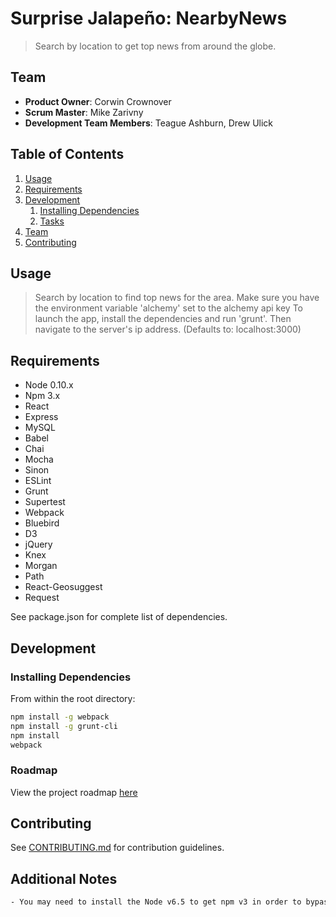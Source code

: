 # Surprise Jalapeño: NearbyNews

> Search by location to get top news from around the globe.

## Team

  - __Product Owner__: Corwin Crownover
  - __Scrum Master__: Mike Zarivny
  - __Development Team Members__: Teague Ashburn, Drew Ulick

## Table of Contents

1. [Usage](#Usage)
1. [Requirements](#requirements)
1. [Development](#development)
    1. [Installing Dependencies](#installing-dependencies)
    1. [Tasks](#tasks)
1. [Team](#team)
1. [Contributing](#contributing)

## Usage

> Search by location to find top news for the area.
> Make sure you have the environment variable 'alchemy' set to the alchemy api key
> To launch the app, install the dependencies and run 'grunt'.
> Then navigate to the server's ip address. (Defaults to: localhost:3000)

## Requirements

- Node 0.10.x
- Npm 3.x
- React
- Express
- MySQL
- Babel
- Chai
- Mocha
- Sinon
- ESLint
- Grunt
- Supertest
- Webpack
- Bluebird
- D3
- jQuery
- Knex
- Morgan
- Path
- React-Geosuggest
- Request

See package.json for complete list of dependencies.

## Development

### Installing Dependencies

From within the root directory:

```sh
npm install -g webpack
npm install -g grunt-cli
npm install
webpack
```

### Roadmap

View the project roadmap [here](https://github.com/issues?user=surprisejalapeno)


## Contributing

See [CONTRIBUTING.md](CONTRIBUTING.md) for contribution guidelines.

## Additional Notes
```sh
- You may need to install the Node v6.5 to get npm v3 in order to bypass a blocking Grunt bug where incorrect dependency versions are read.
```
